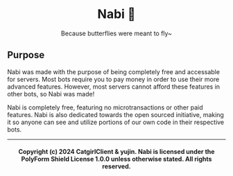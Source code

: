 <h1 align="center">Nabi 🦋</h1>
<p align="center">
    Because butterflies were meant to fly~
</p>

## Purpose
Nabi was made with the purpose of being completely free and accessable for servers. Most bots require you to pay money 
in order to use their more advanced features. However, most servers cannot afford these features in other bots, so 
Nabi was made! 

Nabi is completely free, featuring no microtransactions or other paid features. Nabi is also dedicated towards the 
open sourced initiative, making it so anyone can see and utilize portions of our own code in their respective bots.

___
<h4 style="text-align: center">
    Copyright (c) 2024 CatgirlClient & yujin. Nabi is licensed under the PolyForm Shield License 1.0.0 unless otherwise stated. All rights reserved.
</h4>
